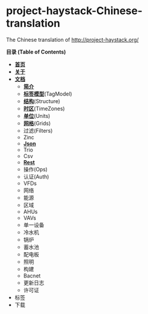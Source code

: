 # project-haystack-Chinese-translation
The Chinese translation of http://project-haystack.org/

**目录 (Table of Contents)**

+ [**首页**](zh-cn/Home/Home.md)
+ [**关于**](zh-cn/About/About.md)
+ [**文档**](zh-cn/Docs)
  + [**简介**](zh-cn/Docs/Intro.md)
  + [**标签模型**](zh-cn/Docs/TagModel.md)(TagModel)
  + [**结构**](zh-cn/Docs/Structure.md)(Structure)
  + [**时区**](zh-cn/Docs/TimeZones.md)(TimeZones)
  + [**单位**](zh-cn/Docs/Units.md)(Units)
  + [**网格**](zh-cn/Docs/Grids.md)(Grids)
  + 过滤(Filters)
  + Zinc
  + [**Json**](zh-cn/Docs/Json.md)
  + Trio
  + Csv
  + [**Rest**](zh-cn/Docs/Rest.md)
  + 操作(Ops)
  + 认证(Auth)
  + VFDs
  + 网络
  + 能源
  + 区域
  + AHUs
  + VAVs
  + 单一设备
  + 冷水机
  + 锅炉
  + 蓄水池
  + 配电板
  + 照明
  + 构建
  + Bacnet
  + 更新日志
  + 许可证
+ 标签
+ 下载


